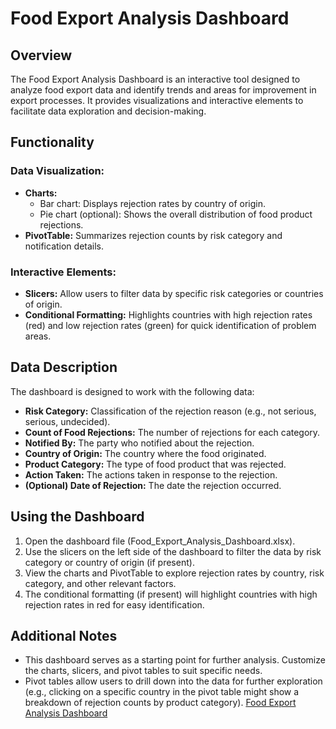 # Food Export Analysis Dashboard

## Overview
The Food Export Analysis Dashboard is an interactive tool designed to analyze food export data and identify trends and areas for improvement in export processes. It provides visualizations and interactive elements to facilitate data exploration and decision-making.

## Functionality
### Data Visualization:
- **Charts:**
  - Bar chart: Displays rejection rates by country of origin.
  - Pie chart (optional): Shows the overall distribution of food product rejections.
- **PivotTable:** Summarizes rejection counts by risk category and notification details.

### Interactive Elements:
- **Slicers:** Allow users to filter data by specific risk categories or countries of origin.
- **Conditional Formatting:** Highlights countries with high rejection rates (red) and low rejection rates (green) for quick identification of problem areas.

## Data Description
The dashboard is designed to work with the following data:

- **Risk Category:** Classification of the rejection reason (e.g., not serious, serious, undecided).
- **Count of Food Rejections:** The number of rejections for each category.
- **Notified By:** The party who notified about the rejection.
- **Country of Origin:** The country where the food originated.
- **Product Category:** The type of food product that was rejected.
- **Action Taken:** The actions taken in response to the rejection.
- **(Optional) Date of Rejection:** The date the rejection occurred.

## Using the Dashboard
1. Open the dashboard file (Food_Export_Analysis_Dashboard.xlsx).
2. Use the slicers on the left side of the dashboard to filter the data by risk category or country of origin (if present).
3. View the charts and PivotTable to explore rejection rates by country, risk category, and other relevant factors.
4. The conditional formatting (if present) will highlight countries with high rejection rates in red for easy identification.

## Additional Notes
- This dashboard serves as a starting point for further analysis. Customize the charts, slicers, and pivot tables to suit specific needs.
- Pivot tables allow users to drill down into the data for further exploration (e.g., clicking on a specific country in the pivot table might show a breakdown of rejection counts by product category).
[Food Export Analysis Dashboard](https://example.com/food_export_analysis_dashboard.png)
